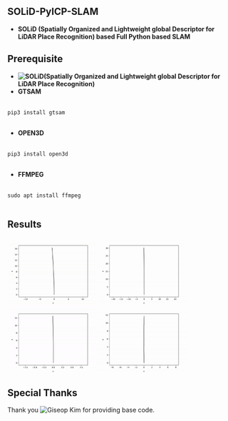 ## SOLiD-PyICP-SLAM
* **SOLiD (Spatially Organized and Lightweight global Descriptor for LiDAR Place Recognition) based Full Python based SLAM**

## Prerequisite
* **![SOLiD](https://github.com/sparolab/SOLiD)(Spatially Organized and Lightweight global Descriptor for LiDAR Place Recognition)**
* **GTSAM**
<pre>
<code>
pip3 install gtsam
</code>
</pre>  

* **OPEN3D**
<pre>
<code>
pip3 install open3d
</code>
</pre>  

* **FFMPEG**
<pre>
<code>
sudo apt install ffmpeg
</code>
</pre>  


## Results
<img src="result/00.gif" width="200"/> <img src="result/02.gif" width="200"/> <img src="result/05.gif" width="200"/> <img src="result/08.gif" width="200"/>

## Special Thanks
Thank you ![Giseop Kim](https://github.com/gisbi-kim/PyICP-SLAM) for providing base code.
